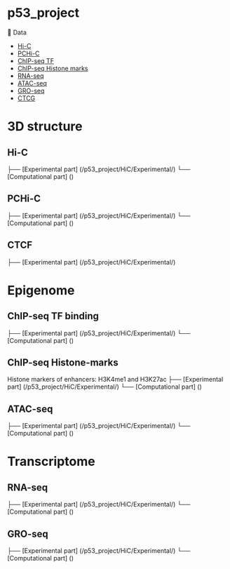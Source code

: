 # p53_project

:open_file_folder: Data
- [Hi-C](#Hi-C)
- [PCHi-C](#PCHi-C)
- [ChIP-seq TF](#ChIP-seq-TF-binding)
- [ChIP-seq Histone marks](#Histone-marks)
- [RNA-seq](#RNA-seq)
- [ATAC-seq](#ATAC-seq)
- [GRO-seq](#GRO-seq)
- [CTCG](#CTCF)


# 3D structure

## Hi-C

├── [Experimental part] (/p53_project/HiC/Experimental/)
└── [Computational part] ()

## PCHi-C
├── [Experimental part] (/p53_project/HiC/Experimental/)
└── [Computational part] ()

## CTCF
├── [Experimental part] (/p53_project/HiC/Experimental/)


# Epigenome 
## ChIP-seq TF binding
├── [Experimental part] (/p53_project/HiC/Experimental/)
└── [Computational part] ()

## ChIP-seq Histone-marks
Histone markers of enhancers: H3K4me1 and H3K27ac
├── [Experimental part] (/p53_project/HiC/Experimental/)
└── [Computational part] ()

## ATAC-seq
├── [Experimental part] (/p53_project/HiC/Experimental/)
└── [Computational part] ()

# Transcriptome 

## RNA-seq
├── [Experimental part] (/p53_project/HiC/Experimental/)
└── [Computational part] ()

## GRO-seq
├── [Experimental part] (/p53_project/HiC/Experimental/)
└── [Computational part] ()


